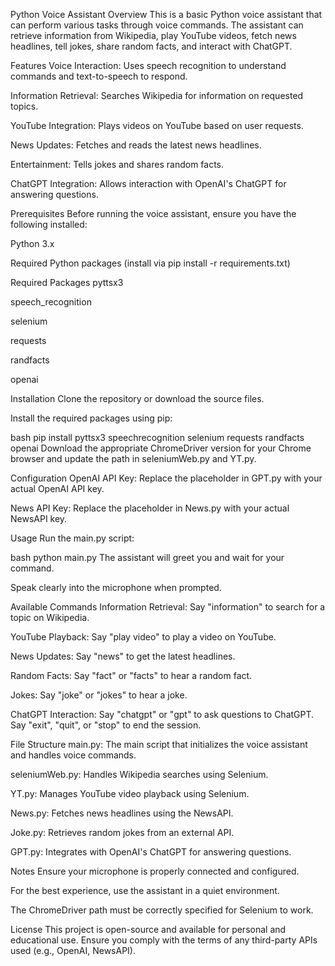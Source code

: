Python Voice Assistant
Overview
This is a basic Python voice assistant that can perform various tasks through voice commands. The assistant can retrieve information from Wikipedia, play YouTube videos, fetch news headlines, tell jokes, share random facts, and interact with ChatGPT.

Features
Voice Interaction: Uses speech recognition to understand commands and text-to-speech to respond.

Information Retrieval: Searches Wikipedia for information on requested topics.

YouTube Integration: Plays videos on YouTube based on user requests.

News Updates: Fetches and reads the latest news headlines.

Entertainment: Tells jokes and shares random facts.

ChatGPT Integration: Allows interaction with OpenAI's ChatGPT for answering questions.

Prerequisites
Before running the voice assistant, ensure you have the following installed:

Python 3.x

Required Python packages (install via pip install -r requirements.txt)

Required Packages
pyttsx3

speech_recognition

selenium

requests

randfacts

openai

Installation
Clone the repository or download the source files.

Install the required packages using pip:

bash
pip install pyttsx3 speechrecognition selenium requests randfacts openai
Download the appropriate ChromeDriver version for your Chrome browser and update the path in seleniumWeb.py and YT.py.

Configuration
OpenAI API Key: Replace the placeholder in GPT.py with your actual OpenAI API key.

News API Key: Replace the placeholder in News.py with your actual NewsAPI key.

Usage
Run the main.py script:

bash
python main.py
The assistant will greet you and wait for your command.

Speak clearly into the microphone when prompted.

Available Commands
Information Retrieval: Say "information" to search for a topic on Wikipedia.

YouTube Playback: Say "play video" to play a video on YouTube.

News Updates: Say "news" to get the latest headlines.

Random Facts: Say "fact" or "facts" to hear a random fact.

Jokes: Say "joke" or "jokes" to hear a joke.

ChatGPT Interaction: Say "chatgpt" or "gpt" to ask questions to ChatGPT. Say "exit", "quit", or "stop" to end the session.

File Structure
main.py: The main script that initializes the voice assistant and handles voice commands.

seleniumWeb.py: Handles Wikipedia searches using Selenium.

YT.py: Manages YouTube video playback using Selenium.

News.py: Fetches news headlines using the NewsAPI.

Joke.py: Retrieves random jokes from an external API.

GPT.py: Integrates with OpenAI's ChatGPT for answering questions.

Notes
Ensure your microphone is properly connected and configured.

For the best experience, use the assistant in a quiet environment.

The ChromeDriver path must be correctly specified for Selenium to work.

License
This project is open-source and available for personal and educational use. Ensure you comply with the terms of any third-party APIs used (e.g., OpenAI, NewsAPI).
